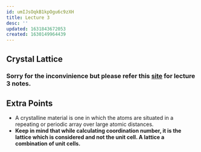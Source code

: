 ```yaml
---
id: umIJsOqkB1kpOgu6c9zXH
title: Lecture 3
desc: ''
updated: 1631843672053
created: 1630149964439
---
```



## Crystal Lattice

### Sorry for the inconvinience but please refer this [site](https://unread.parthshah.ml/notes/omAwLOv3wYSYrihgzYlu4.html) for lecture 3 notes.

## Extra Points

- A crystalline material is one in which the atoms are situated in a repeating or periodic array over large atomic distances.
- **Keep in mind that while calculating coordination number, it is the lattice which is considered and not the unit cell. A lattice a combination of unit cells.**

